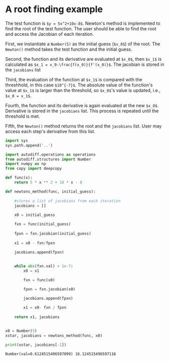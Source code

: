 # A root finding example
The test function is `$y = 5x^2+10x-8$`. Newton's method is implemented to find the root of the test function. The user should be able to find the root and access the Jacobian of each iteration.

First, we instantiate a `Number(5)` as the initial guess (`$x_0$`) of the root. The `Newton()` method takes the test function and the initial guess. 

Second, the function and its derivative are evaluated at `$x_0$`, then `$x_1$` is calculated as `$x_1 = x_0-\frac{f(x_0)}{f'(x_0)}$`. The jacobian is stored in the `jacobians` list

Third, the evaluation of the function at `$x_1$` is compared with the threshhold, in this case `$10^{-7}$`. The absolute value of the function's value at `$x_1$` is larger than the threshold, so `$x_0$`'s value is updated, i.e., `$x_0 = x_1$`.

Fourth, the function and its derivative is again evaluated at the new `$x_0$`. Derivative is stored in the `jacobians` list. This process is repeated until the threshold is met.

Fifth, the `Newton()` method returns the root and the `jacobians` list. User may access each step's derivative from this list.


```python
import sys
sys.path.append('..')

import autodiff.operations as operations
from autodiff.structures import Number
import numpy as np
from copy import deepcopy

def func(x):
    return 5 * x ** 2 + 10 * x - 8

def newtons_method(func, initial_guess):
    
    #stores a list of jacobians from each iteration
    jacobians = []
    
    x0 = initial_guess

    fxn = func(initial_guess)
    
    fpxn = fxn.jacobian(initial_guess)
    
    x1 = x0 - fxn/fpxn

    jacobians.append(fpxn)
    
    
    while abs(fxn.val) > 1e-7:
        x0 = x1

        fxn = func(x0)

        fpxn = fxn.jacobian(x0)

        jacobians.append(fpxn)
        
        x1 = x0- fxn / fpxn
        
    return x1, jacobians
    

x0 = Number(5)
xstar, jacobians = newtons_method(func, x0)

print(xstar, jacobians[-1])
```

    Number(val=0.6124515496597099) 16.124515496597116
